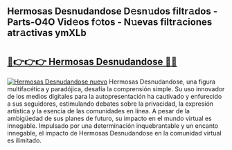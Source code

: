 ## Hermosas Desnudandose D𝚎sn𝚞dos filtr𝚊dos - Parts-O4O Vid𝚎os f𝚘tos - N𝚞evas filtr𝚊ciones atr𝚊ctivas ymXLb

# <h2><a href="http://mb84ov.tromn.icu/?c=Hermosas+Desnudandose">🔗👉👉👉 Hermosas Desnudandose 🔗🔗</a></h2>

[![Hermosas Desnudandose nuevo](https://i.imgur.com/pEAQMta.gif)](http://mb84ov.tromn.icu/?c=Hermosas+Desnudandose)
Hermosas Desnudandose, una figura multifacética y paradójica, desafía la comprensión simple. Su uso innovador de los medios digitales para la autopresentación ha cautivado y enfurecido a sus seguidores, estimulando debates sobre la privacidad, la expresión artística y la esencia de las comunidades en línea. A pesar de la ambigüedad de sus planes de futuro, su impacto en el mundo virtual es innegable. Impulsado por una determinación inquebrantable y un encanto innegable, el impacto de Hermosas Desnudandose en la comunidad virtual es ilimitado.

